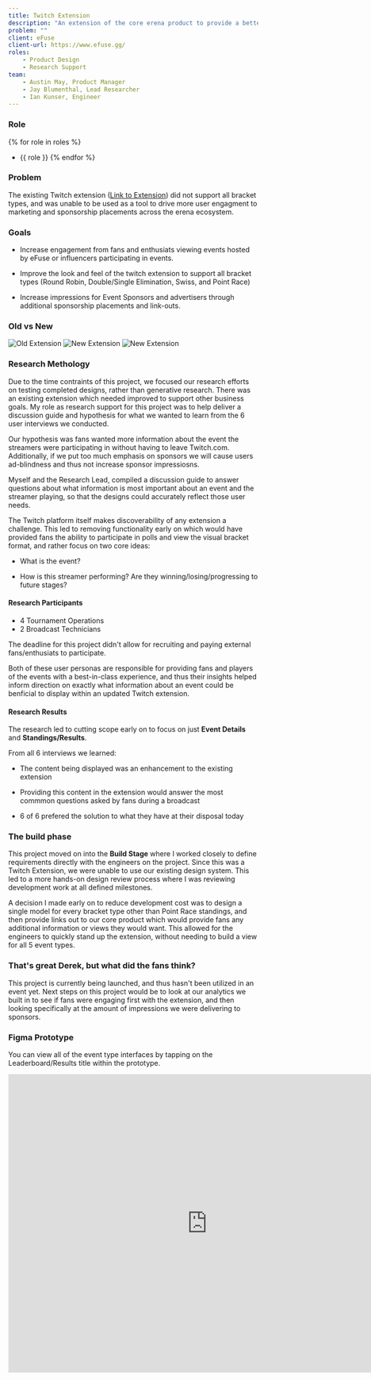 ```yaml
---
title: Twitch Extension
description: "An extension of the core erena product to provide a better esports fan expereince, by bringing the content directly to the streams people are watching."
problem: ""
client: eFuse
client-url: https://www.efuse.gg/
roles:
    - Product Design
    - Research Support
team:
    - Austin May, Product Manager
    - Jay Blumenthal, Lead Researcher
    - Ian Kunser, Engineer
---
```


### Role 
{% for role in roles %}
- {{ role }}
{% endfor %}

### Problem
The existing Twitch extension ([Link to Extension](https://dashboard.twitch.tv/extensions/7n05t3351hle0tx07a4uejyjmk8aay-1.4.6)) did not support all bracket types, and was unable to be used as a tool to drive more user engagment to marketing and sponsorship placements across the erena ecosystem. 

### Goals
- Increase engagement from fans and enthusiats viewing events hosted by eFuse or influencers participating in events. 

- Improve the look and feel of the twitch extension to support all bracket types (Round Robin, Double/Single Elimination, Swiss, and Point Race)

- Increase impressions for Event Sponsors and advertisers through additional sponsorship placements and link-outs. 

### Old vs New
<div class="old-new-container">

![Old Extension](/assets/projects/twitch/old-extension.png)
![New Extension](/assets/projects/twitch/extension.png)
![New Extension](/assets/projects/twitch/extension-standings.png)
</div>


### Research Methology
Due to the time contraints of this project, we focused our research efforts on testing completed designs, rather than generative research. There was an existing extension which needed improved to support other business goals. My role as research support for this project was to help deliver a discussion guide and hypothesis for what we wanted to learn from the 6 user interviews we conducted. 

Our hypothesis was fans wanted more information about the event the streamers were participating in without having to leave Twitch.com. Additionally, if we put too much emphasis on sponsors we will cause users ad-blindness and thus not increase sponsor impressiosns.

Myself and the Research Lead, compiled a discussion guide to answer questions about what information is most important about an event and the streamer playing, so that the designs could accurately reflect those user needs. 

The Twitch platform itself makes discoverability of any extension a challenge. This led to removing functionality early on which would have provided fans the ability to participate in polls and view the visual bracket format, and rather focus on two core ideas: 
- What is the event?

- How is this streamer performing? Are they winning/losing/progressing to future stages? 

#### Research Participants
- 4 Tournament Operations
- 2 Broadcast Technicians

The deadline for this project didn't allow for recruiting and paying external fans/enthusiats to participate. 

Both of these user personas are responsible for providing fans and players of the events with a best-in-class experience, and thus their insights helped inform direction on exactly what information about an event could be benficial to display within an updated Twitch extension.

#### Research Results
The research led to cutting scope early on to focus on just **Event Details** and **Standings/Results**.

From all 6 interviews we learned:
- The content being displayed was an enhancement to the existing extension

- Providing this content in the extension would answer the most commmon questions asked by fans during a broadcast

- 6 of 6 prefered the solution to what they have at their disposal today

### The build phase
This project moved on into the **Build Stage** where I worked closely to define requirements directly with the engineers on the project. Since this was a Twitch Extension, we were unable to use our existing design system. This led to a more hands-on design review process where I was reviewing development work at all defined milestones. 

A decision I made early on to reduce development cost was to design a single model for every bracket type other than Point Race standings, and then provide links out to our core product which would provide fans any additional information or views they would want. This allowed for the engineers to quickly stand up the extension, without needing to build a view for all 5 event types.

### That's great Derek, but what did the fans think?
This project is currently being launched, and thus hasn't been utilized in an event yet. Next steps on this project would be to look at our analytics we built in to see if fans were engaging first with the extension, and then looking specifically at the amount of impressions we were delivering to sponsors.

### Figma Prototype
You can view all of the event type interfaces by tapping on the Leaderboard/Results title within the prototype.
<iframe style="border: 1px solid rgba(0, 0, 0, 0.1);" width="800" height="600" src="https://www.figma.com/embed?embed_host=share&url=https%3A%2F%2Fwww.figma.com%2Fproto%2FmauJERpc2w2i6EteeTsLd0%2FTwitch-Extension%3Fpage-id%3D226%253A143151%26type%3Ddesign%26node-id%3D226-157507%26viewport%3D401%252C-120%252C0.05%26t%3Dx4POUBsirglu2NmA-1%26scaling%3Dmin-zoom%26starting-point-node-id%3D226%253A157507%26mode%3Ddesign" allowfullscreen></iframe>